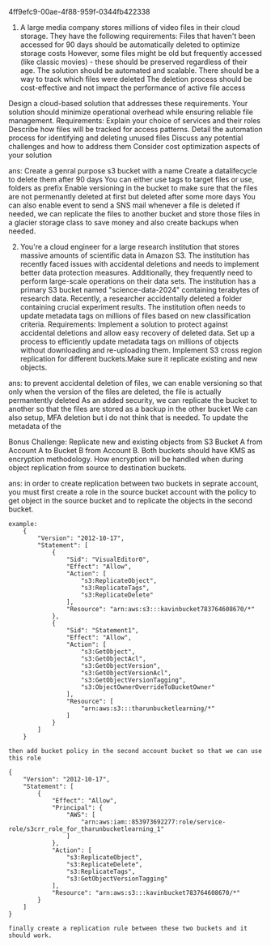4ff9efc9-00ae-4f88-959f-0344fb422338

1.  A large media company stores millions of video files in their cloud storage. They have the following requirements:
    Files that haven't been accessed for 90 days should be automatically deleted to optimize storage costs
    However, some files might be old but frequently accessed (like classic movies) - these should be preserved regardless of their age.
    The solution should be automated and scalable.
    There should be a way to track which files were deleted
    The deletion process should be cost-effective and not impact the performance of active file access

Design a cloud-based solution that addresses these requirements. Your solution should minimize operational overhead while ensuring reliable file management.
    Requirements:
        Explain your choice of services and their roles
        Describe how files will be tracked for access patterns.
        Detail the automation process for identifying and deleting unused files
        Discuss any potential challenges and how to address them
        Consider cost optimization aspects of your solution

ans:
    Create a genral purpose s3 bucket with a name
    Create a datalifecycle to delete them after 90 days
    You can either use tags to target files or use, folders as prefix
    Enable versioning in the bucket to make sure that the files are not permenantly deleted at first but deleted after some more days
    You can also enable event to send a SNS mail whenever a file is deleted
    if needed, we can replicate the files to another bucket and store those files in a glacier storage class to save money and also create backups when needed.
    
2. You're a cloud engineer for a large research institution that stores massive amounts of scientific data in Amazon S3. The institution has recently faced issues with accidental deletions and needs to implement better data protection measures. Additionally, they frequently need to perform large-scale operations on their data sets.
    The institution has a primary S3 bucket named "science-data-2024" containing terabytes of research data.
    Recently, a researcher accidentally deleted a folder containing crucial experiment results.
    The institution often needs to update metadata tags on millions of files based on new classification criteria.
Requirements:
    Implement a solution to protect against accidental deletions and allow easy recovery of deleted data.
    Set up a process to efficiently update metadata tags on millions of objects without downloading and re-uploading them.
    Implement S3 cross region replication for different buckets.Make sure it replicate existing and new objects.

ans: 
    to prevent accidental deletion of files, we can enable versioning so that only when the version of the files are deleted, the file is actually permantently deleted 
    As an added security, we can replicate the bucket to another so that the files are stored as a backup in the other bucket
    We can also setup, MFA deletion but i do not think that is needed.
    To update the metadata of the 

Bonus Challenge:
Replicate new and existing objects from S3 Bucket A from Account A  to Bucket B from Account B. Both buckets should have KMS as encryption methodology.
How encryption will be handled when during object replication from source to destination buckets.

ans: 
    in order to create replication between two buckets in seprate account, you must first create a role in the source bucket account with the policy to get object in the source bucket and to replicate the objects in the second bucket.

    example:
        {
            "Version": "2012-10-17",
            "Statement": [
                {
                    "Sid": "VisualEditor0",
                    "Effect": "Allow",
                    "Action": [
                        "s3:ReplicateObject",
                        "s3:ReplicateTags",
                        "s3:ReplicateDelete"
                    ],
                    "Resource": "arn:aws:s3:::kavinbucket783764608670/*"
                },
                {
                    "Sid": "Statement1",
                    "Effect": "Allow",
                    "Action": [
                        "s3:GetObject",
                        "s3:GetObjectAcl",
                        "s3:GetObjectVersion",
                        "s3:GetObjectVersionAcl",
                        "s3:GetObjectVersionTagging",
                        "s3:ObjectOwnerOverrideToBucketOwner"
                    ],
                    "Resource": [
                        "arn:aws:s3:::tharunbucketlearning/*"
                    ]
                }
            ]
        }

    then add bucket policy in the second account bucket so that we can use this role

    {
        "Version": "2012-10-17",
        "Statement": [
            {
                "Effect": "Allow",
                "Principal": {
                    "AWS": [
                        "arn:aws:iam::853973692277:role/service-role/s3crr_role_for_tharunbucketlearning_1"
                    ]
                },
                "Action": [
                    "s3:ReplicateObject",
                    "s3:ReplicateDelete",
                    "s3:ReplicateTags",
                    "s3:GetObjectVersionTagging"
                ],
                "Resource": "arn:aws:s3:::kavinbucket783764608670/*"
            }
        ]
    }

    finally create a replication rule between these two buckets and it should work. 